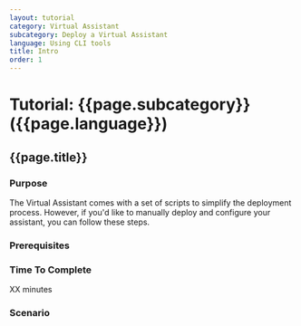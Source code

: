 ```yaml
---
layout: tutorial
category: Virtual Assistant
subcategory: Deploy a Virtual Assistant
language: Using CLI tools
title: Intro
order: 1
---
```


# Tutorial: {{page.subcategory}} ({{page.language}})
## {{page.title}}

### Purpose
The Virtual Assistant comes with a set of scripts to simplify the deployment process. However, if you'd like to manually deploy and configure your assistant, you can follow these steps.

### Prerequisites


### Time To Complete
XX minutes

### Scenario
